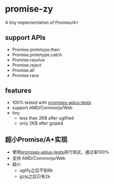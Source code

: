 # promise-zy

A tiny implementation of Promies/A+

## support APIs
* Promise.prototype.then
* Promise.prototype.catch
* Promise.resolve
* Promise.reject
* Promise.all
* Promise.race

## features

* 100% tested with [promises-aplus-tests](https://github.com/promises-aplus/)
* support AMD/Commonjs/Web
* tiny
    * less than 2KB after uglified
    * only 2KB after gziped

## 超小Promise/A+实现

* 使用[promises-aplus-tests](https://github.com/promises-aplus/)进行测试，通过率100%
* 支持 AMD/Commonjs/Web
* 超小
    * uglify之后不到6k
    * gzip之后只有2k